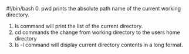 #!/bin/bash
0. pwd prints the absolute path name of the current working directory.
1. ls command will print the list of the current directory.
2. cd commands the change from working directory to the users home directory
3. ls -l command will display current directory contents in a long format.
